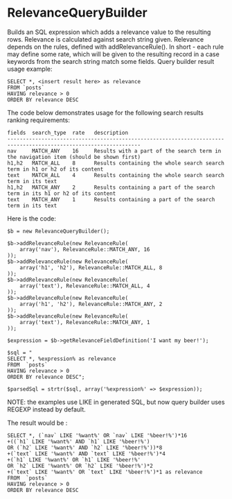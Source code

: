 # RelevanceQueryBuilder

Builds an SQL expression which adds a relevance value to the resulting rows.
Relevance is calculated against search string given. Relevance depends on the rules,
defined with addRelevanceRule(). In short - each rule may define some rate, which will be given
to the resulting record in a case keywords from the search string match some fields.
Query builder result usage example:

	SELECT *, <insert result here> as relevance
	FROM `posts`
	HAVING relevance > 0
	ORDER BY relevance DESC

The code below demonstrates usage for the following search results ranking requirements:

	fields  search_type  rate   description
	-----------------------------------------------------------------------------------------------------------------
	nav     MATCH_ANY    16     Results with a part of the search term in the navigation item (should be shown first)
	h1,h2   MATCH_ALL    8      Results containing the whole search search term in h1 or h2 of its content
	text    MATCH_ALL    4      Results containing the whole search search term in its text
	h1,h2   MATCH_ANY    2      Results containing a part of the search term in its h1 or h2 of its content
	text    MATCH_ANY    1      Results containing a part of the search term in its text

Here is the code:

	$b = new RelevanceQueryBuilder();

	$b->addRelevanceRule(new RelevanceRule(
		array('nav'), RelevanceRule::MATCH_ANY, 16
	));
	$b->addRelevanceRule(new RelevanceRule(
		array('h1', 'h2'), RelevanceRule::MATCH_ALL, 8
	));
	$b->addRelevanceRule(new RelevanceRule(
		array('text'), RelevanceRule::MATCH_ALL, 4
	));
	$b->addRelevanceRule(new RelevanceRule(
		array('h1', 'h2'), RelevanceRule::MATCH_ANY, 2
	));
	$b->addRelevanceRule(new RelevanceRule(
		array('text'), RelevanceRule::MATCH_ANY, 1
	));

	$expression = $b->getRelevanceFieldDefinition('I want my beer!');

	$sql = "
	SELECT *, %expression% as relevance
	FROM  `posts`
	HAVING relevance > 0
	ORDER BY relevance DESC";

	$parsedSql = strtr($sql, array('%expression%' => $expression));

NOTE: the examples use LIKE in generated SQL, but now query builder uses REGEXP instead by default.

The result would be :

	SELECT *, (`nav` LIKE '%want%' OR `nav` LIKE '%beer!%')*16
	+((`h1` LIKE '%want%' AND `h1` LIKE '%beer!%')
	OR (`h2` LIKE '%want%' AND `h2` LIKE '%beer!%'))*8
	+(`text` LIKE '%want%' AND `text` LIKE '%beer!%')*4
	+(`h1` LIKE '%want%' OR `h1` LIKE '%beer!%'
	OR `h2` LIKE '%want%' OR `h2` LIKE '%beer!%')*2
	+(`text` LIKE '%want%' OR `text` LIKE '%beer!%')*1 as relevance
	FROM  `posts`
	HAVING relevance > 0
	ORDER BY relevance DESC